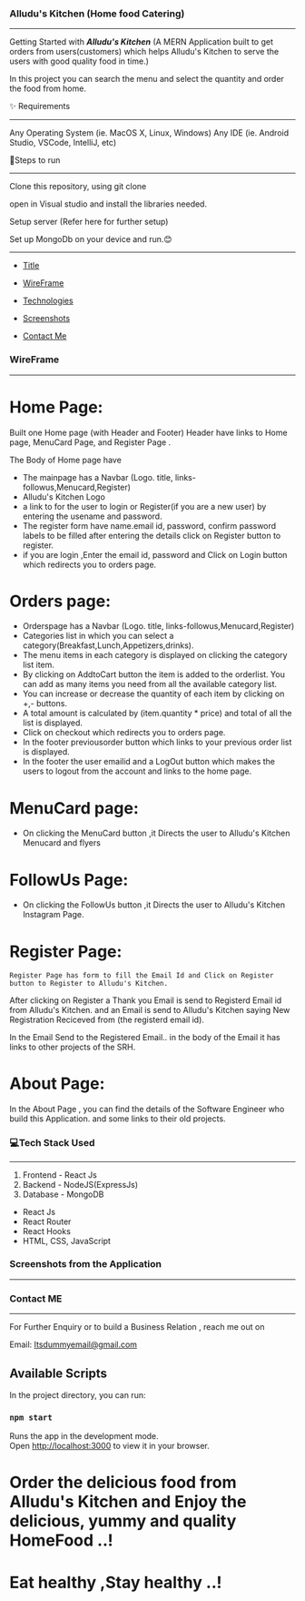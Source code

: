 ###         Alludu's Kitchen (Home food Catering)
___________________________________________________________

Getting Started with ***Alludu's Kitchen***  (A MERN Application built to get orders from users(customers) which helps Alludu's Kitchen to serve the users with good quality food in time.)

In this project you can search the menu and select the quantity and order the food from home.

✨ Requirements
_____________________________________________
Any Operating System (ie. MacOS X, Linux, Windows)
Any IDE (ie. Android Studio, VSCode, IntelliJ, etc)

📝Steps to run
_____________________________________________

Clone this repository, using git clone 

open in Visual studio and install the libraries needed.

Setup server (Refer here for further setup)

Set up MongoDb on your device and run.😊
_____________________________________________

* [Title](#alludus-kitchen-home-food-catering)

* [WireFrame](#wireframe)

* [Technologies](#💻tech-stack-used)

* [Screenshots](#screenshots-from-the-application)

* [Contact Me](#contact-me)



### WireFrame
_____________________________________________
 
 # Home Page:

Built one Home page (with Header and Footer)
Header have links to Home page,  MenuCard Page, and Register Page .

The Body of Home page have 
 * The mainpage has a Navbar (Logo. title, links-followus,Menucard,Register) 
 * Alludu's Kitchen Logo
 * a link to for the user to login or Register(if you are a new user)
    by entering the usename and password.
 * The register form have name.email id, password, confirm password labels to be filled after entering the details click on Register button to register.
 * if you are login ,Enter the email id, password and Click on Login button which redirects you to orders page.

# Orders page:
  * Orderspage has a Navbar (Logo. title, links-followus,Menucard,Register)
  * Categories list in which you can select a category(Breakfast,Lunch,Appetizers,drinks).
  * The menu items in each category is displayed on clicking the category list item.
  * By clicking on AddtoCart button the item is added to the orderlist. You can add as many items you need from all the available category list.
  * You can increase or decrease the quantity of each item by clicking on +,- buttons.
  * A total amount is calculated by (item.quantity * price) and total of all the list is displayed.
  * Click on checkout which redirects you to orders page.
  * In the footer previousorder button which links to your previous order list is  displayed.
  * In the footer the user emailid and a LogOut button which makes the users to logout from the account and links to the home page.
  

# MenuCard page:

* On clicking the MenuCard button ,it Directs the user to Alludu's Kitchen Menucard and flyers

# FollowUs Page:

*  On clicking the FollowUs button ,it Directs the user to Alludu's Kitchen Instagram Page.

# Register Page:
    Register Page has form to fill the Email Id and Click on Register button to Register to Alludu's Kitchen.
After clicking on Register a Thank you Email is send to Registerd Email id from Alludu's Kitchen.
and an Email is send to Alludu's Kitchen saying New Registration Reciceved from (the registerd email id).

In the Email Send to the Registered Email.. in the body of the Email it has links to other projects of the SRH.

 # About Page:
  In the About Page , you can find the details of the Software Engineer who build this Application.
  and some links to their old projects.

###    💻Tech Stack Used
_____________________________________________________

1. Frontend - React Js
2. Backend - NodeJS(ExpressJs)
3. Database - MongoDB
* React Js
* React Router
* React Hooks 
* HTML, CSS, JavaScript

###               Screenshots from the Application
_______________________________________________________________________




###                 Contact ME
 ________________________________________________________

For Further Enquiry or to build a Business Relation , reach me out on

Email: Itsdummyemail@gmail.com


## Available Scripts

In the project directory, you can run:

### `npm start`

Runs the app in the development mode.\
Open [http://localhost:3000](http://localhost:3000) to view it in your browser.

# Order the delicious food from Alludu's Kitchen and Enjoy the delicious, yummy and quality HomeFood ..!
# Eat healthy ,Stay healthy ..!
